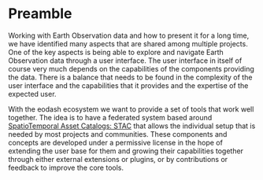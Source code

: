 # Preamble

Working with Earth Observation data and how to present it for a long time, we have identified many aspects that are shared among multiple projects. One of the key aspects is being able to explore and navigate Earth Observation data through a user interface. The user interface in itself of course very much depends on the capabilities of the components providing the data. There is a balance that needs to be found in the complexity of the user interface and the capabilities that it provides and the expertise of the expected user.

With the eodash ecosystem we want to provide a set of tools that work well together. The idea is to have a federated system based around [SpatioTemporal Asset Catalogs: STAC](https://stacspec.org) that allows the individual setup that is needed by most projects and communities. These components and concepts are developed under a permissive license in the hope of extending the user base for them and growing their capabilities together through either external extensions or plugins, or by contributions or feedback to improve the core tools.